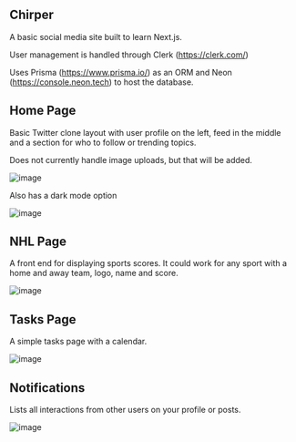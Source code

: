 ## Chirper

A basic social media site built to learn Next.js.

User management is handled through Clerk (https://clerk.com/)

Uses Prisma (https://www.prisma.io/) as an ORM and Neon (https://console.neon.tech) to host the database.

## Home Page

Basic Twitter clone layout with user profile on the left, feed in the middle and a section for who to follow or trending topics.

Does not currently handle image uploads, but that will be added.

![image](https://github.com/user-attachments/assets/874425e5-4b74-43d6-bab2-76e06f82288c)

Also has a dark mode option

![image](https://github.com/user-attachments/assets/e31970c5-5154-4b18-980d-ede5e0a9566b)

## NHL Page

A front end for displaying sports scores.  It could work for any sport with a home and away team, logo, name and score.

![image](https://github.com/user-attachments/assets/803866af-2133-4012-9a6d-9183b13f819d)


## Tasks Page

A simple tasks page with a calendar.

![image](https://github.com/user-attachments/assets/3f6c28cb-578a-4280-8ff9-eb245317cdac)

## Notifications

Lists all interactions from other users on your profile or posts.

![image](https://github.com/user-attachments/assets/d0852265-4525-4e6e-a4c2-5a89e4d0b307)


